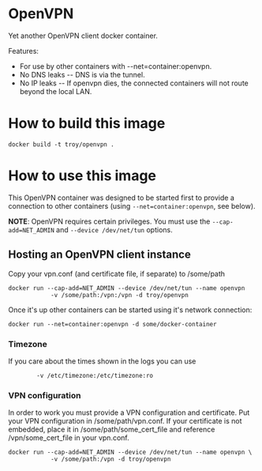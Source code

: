 
# OpenVPN

Yet another OpenVPN client docker container.

Features:
 * For use by other containers with --net=container:openvpn.
 * No DNS leaks -- DNS is via the tunnel.
 * No IP leaks -- If openvpn dies, the connected containers will not route beyond the local LAN.

# How to build this image

    docker build -t troy/openvpn .

# How to use this image

This OpenVPN container was designed to be started first to provide a connection
to other containers (using `--net=container:openvpn`, see below).

**NOTE**: OpenVPN requires certain privileges.
You must use the `--cap-add=NET_ADMIN` and `--device /dev/net/tun` options.

## Hosting an OpenVPN client instance

Copy your vpn.conf (and certificate file, if separate) to /some/path

    docker run --cap-add=NET_ADMIN --device /dev/net/tun --name openvpn
                -v /some/path:/vpn:/vpn -d troy/openvpn

Once it's up other containers can be started using it's network connection:

    docker run --net=container:openvpn -d some/docker-container

### Timezone

If you care about the times shown in the logs you can use

            -v /etc/timezone:/etc/timezone:ro

### VPN configuration

In order to work you must provide a VPN configuration and certificate.
Put your VPN configuration in /some/path/vpn.conf.
If your certificate is not embedded, place it in /some/path/some_cert_file
and reference /vpn/some_cert_file in your vpn.conf.

    docker run --cap-add=NET_ADMIN --device /dev/net/tun --name openvpn \
                -v /some/path:/vpn -d troy/openvpn 

